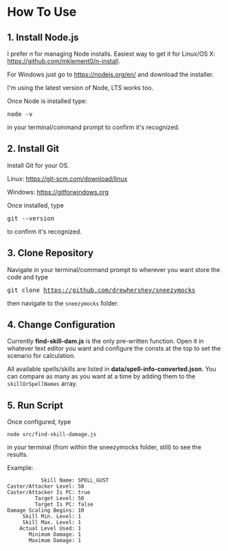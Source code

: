 # How To Use

## 1. Install Node.js

I prefer _n_ for managing Node installs. Easiest way to get it for Linux/OS X: <https://github.com/mklement0/n-install>.

For Windows just go to <https://nodejs.org/en/> and download the installer.

I'm using the latest version of Node, LTS works too.

Once Node is installed type: <pre>node -v</pre> in your terminal/command prompt to confirm it's recognized.

## 2. Install Git

Install Git for your OS.

Linux: <https://git-scm.com/download/linux>

Windows: <https://gitforwindows.org>

Once installed, type <pre>git --version</pre> to confirm it's recognized.

## 3. Clone Repository

Navigate in your terminal/command prompt to wherever you want store the code and type <pre>git clone https://github.com/drewhershey/sneezymocks</pre> then navigate to the `sneezymocks` folder.

## 4. Change Configuration

Currently **find-skill-dam.js** is the only pre-written function. Open it in whatever text editor you want and configure the consts at the top to set the scenario for calculation.

All available spells/skills are listed in **data/spell-info-converted.json**. You can compare as many as you want at a time by adding them to the `skillOrSpellNames` array.

## 5. Run Script

Once configured, type <pre>`node src/find-skill-damage.js`</pre> in your terminal (from within the sneezymocks folder, still) to see the results.

Example:

```none
           Skill Name: SPELL_GUST
Caster/Attacker Level: 50
Caster/Attacker Is PC: true
         Target Level: 50
         Target Is PC: false
Damage Scaling Begins: 10
     Skill Min. Level: 1
     Skill Max. Level: 1
    Actual Level Used: 1
       Minimum Damage: 1
       Maximum Damage: 1
```
